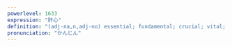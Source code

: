 ```yaml
---
powerlevel: 1633
expression: "肝心"
definition: "(adj-na,n,adj-no) essential; fundamental; crucial; vital; main; (P)"
pronunciation: "かんじん"
---
```

